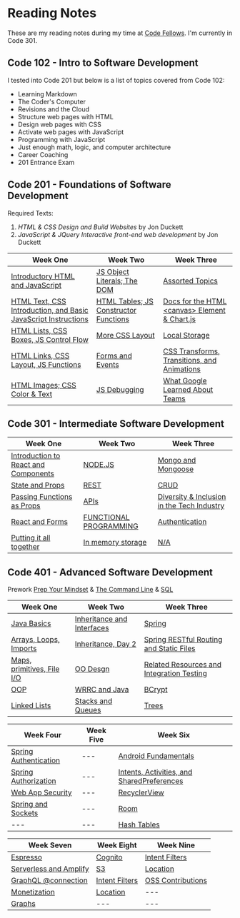 # Reading Notes

These are my reading notes during my time at [Code Fellows](https://www.codefellows.org/). I'm currently in Code 301.

## Code 102 - Intro to Software Development

I tested into Code 201 but below is a list of topics covered from Code 102:

- Learning Markdown
- The Coder's Computer
- Revisions and the Cloud
- Structure web pages with HTML
- Design web pages with CSS
- Activate web pages with JavaScript
- Programming with JavaScript
- Just enough math, logic, and computer architecture
- Career Coaching
- 201 Entrance Exam

## Code 201 - Foundations of Software Development

Required Texts:

1. *HTML & CSS Design and Build Websites* by Jon Duckett
2. *JavaScript & JQuery Interactive front-end web development* by Jon Duckett

| Week One                                                                      | Week Two                                             | Week Three                                                     |
| ----------------------------------------------------------------------------- | ---------------------------------------------------- | -------------------------------------------------------------- |
| [Introductory HTML and JavaScript](201/class-01.md)                               | [JS Object Literals; The DOM](201/class-06.md)           | [Assorted Topics](201/class-11.md)                                 |
| [HTML Text, CSS Introduction, and Basic JavaScript Instructions](201/class-02.md) | [HTML Tables; JS Constructor Functions](201/class-07.md) | [Docs for the HTML \<canvas> Element & Chart.js](201/class-12.md)  |
| [HTML Lists, CSS Boxes, JS Control Flow](201/class-03.md)                         | [More CSS Layout](201/class-08.md)                       | [Local Storage](201/class-13.md)                                   |
| [HTML Links, CSS Layout, JS Functions](201/class-04.md)                           | [Forms and Events](201/class-09.md)                      | [CSS Transforms, Transitions, and Animations](201/class-14a.md)    |
| [HTML Images; CSS Color & Text](201/class-05.md)                                  | [JS Debugging](201/class-10.md)                          | [What Google Learned About Teams](201/class-14b.md)                |

## Code 301 - Intermediate Software Development

| Week One  | Week Two | Week Three |
| --- | --- | --- |
|[Introduction to React and Components](301/class-01.md)|[NODE.JS](301/class-06.md)|[Mongo and Mongoose](301/class-11.md)|
|[State and Props](301/class-02.md)|[REST](301/class-07.md)|[CRUD](301/class-12.md)|
|[Passing Functions as Props](301/class-03.md)|[APIs](301/class-08.md)|[Diversity & Inclusion in the Tech Industry](301/class-13.md)|
|[React and Forms](301/class-04.md)|[FUNCTIONAL PROGRAMMING](301/class-09.md)|[Authentication](301/class-14.md)|
|[Putting it all together](301/class-05.md)|[In memory storage](301/class-10.md)|[N/A](301/class-15.md)|

## Code 401 - Advanced Software Development

Prework [Prep Your Mindset](401/class-00a.md) & [The Command Line](401/class-00b.md) & [SQL](401/class-00c.md)

| Week One  | Week Two | Week Three |
| --- | --- | --- |
|[Java Basics](401/class-01.md)|[Inheritance and Interfaces](401/class-06.md)|[Spring](401/class-11.md)|
|[Arrays, Loops, Imports](401/class-02.md)|[Inheritance, Day 2](401/class-07.md)|[Spring RESTful Routing and Static Files](401/class-12.md)|
|[Maps, primitives, File I/O](401/class-03.md)|[OO Desgn](401/class-08.md)|[Related Resources and Integration Testing](401/class-13.md)|
|[OOP](401/class-04.md)|[WRRC and Java](401/class-09.md)|[BCrypt](401/class-14.md)|
|[Linked Lists](401/class-05.md)|[Stacks and Queues](401/class-10.md)|[Trees](401/class-15.md)|

| Week Four | Week Five | Week Six|
| --- | --- | --- |
|[Spring Authentication](401/class-16.md)| --- |[Android Fundamentals](401/class-26.md)|
|[Spring Authorization](401/class-17.md)| --- |[Intents, Activities, and SharedPreferences](401/class-27.md)|
|[Web App Security](401/class-18.md)| --- |[RecyclerView](401/class-28.md)|
|[Spring and Sockets](401/class-19.md)| --- |[Room](401/class-29.md)|
| ---               | --- |[Hash Tables](401/class-30.md)|

| Week Seven | Week Eight | Week Nine|
| --- | --- | --- |
|[Espresso](401/class-31.md)|[Cognito](401/class-36.md)|[Intent Filters](401/class-41.md)|
|[Serverless and Amplify](401/class-32.md)|[S3](401/class-37.md)|[Location](401/class-42.md)|
|[GraphQL @connection](401/class-33.md)|[Intent Filters](401/class-38.md)|[OSS Contributions](401/class-43.md)|
|[Monetization](401/class-34.md)|[Location](401/class-39.md)| ---|
|[Graphs](401/class-35.md)| ---               | ---                |

